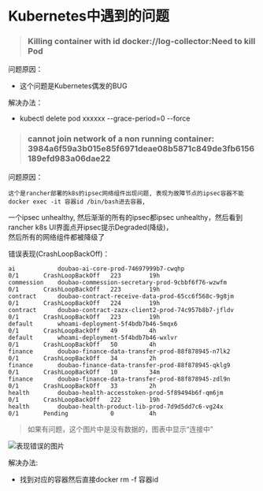 # Kubernetes中遇到的问题  

> ### Killing container with id docker://log-collector:Need to kill Pod   

问题原因：  
- 这个问题是Kubernetes偶发的BUG    

解决办法： 
- kubectl delete pod xxxxxx --grace-period=0 --force  

> ### cannot join network of a non running container: 3984a6f59a3b015e85f6971deae08b5871c849de3fb6156189efd983a06dae22  

问题原因：  

    这个是rancher部署的k8s的ipsec网络组件出现问题, 表现为故障节点的ipsec容器不能docker exec -it 容器id /bin/bash进去容器,  
一个ipsec unhealthy, 然后渐渐的所有的ipsec都ipsec unhealthy，然后看到rancher k8s UI界面点开ipsec提示Degraded(降级)，  
然后所有的网络组件都被降级了  

错误表现(CrashLoopBackOff)：  

```
ai            doubao-ai-core-prod-74697999b7-cwqhp                              0/1       CrashLoopBackOff   223        19h  
commession    doubao-commession-secretary-prod-9cbbf6f76-wzwfm                  0/1       CrashLoopBackOff   223        19h  
contract      doubao-contract-receive-data-prod-65cc6f568c-9g8jm                0/1       CrashLoopBackOff   224        19h  
contract      doubao-contract-zazx-client2-prod-74c957b8b7-jfldv                0/1       CrashLoopBackOff   223        19h  
default       whoami-deployment-5f4bdb7b46-5mqx6                                0/1       CrashLoopBackOff   49         4h  
default       whoami-deployment-5f4bdb7b46-wxlvr                                0/1       CrashLoopBackOff   50         4h  
finance       doubao-finance-data-transfer-prod-88f878945-n7lk2                 0/1       CrashLoopBackOff   34         2h  
finance       doubao-finance-data-transfer-prod-88f878945-qklg9                 0/1       CrashLoopBackOff   10         34m  
finance       doubao-finance-data-transfer-prod-88f878945-zdl9n                 0/1       CrashLoopBackOff   33         2h  
health        doubao-health-accesstoken-prod-5f89494b6f-qm6jm                   0/1       CrashLoopBackOff   222        19h  
health        doubao-health-product-lib-prod-7d9d5dd7c6-vg24x                   0/1       Pending            0          4h  
```
> 如果有问题，这个图片中是没有数据的，图表中显示“连接中”  

![表现错误的图片](../img/rancher异常图片.png)

解决办法:  
- 找到对应的容器然后直接docker rm -f 容器id
    
    